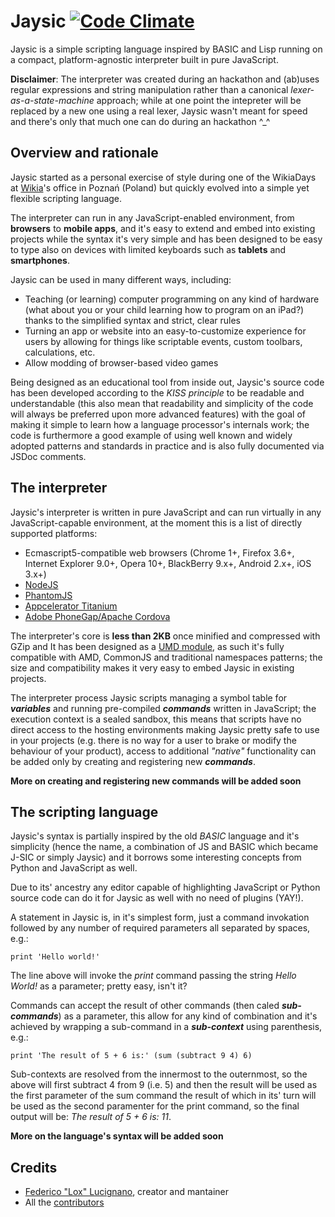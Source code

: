 Jaysic [![Code Climate](https://codeclimate.com/github/federico-lox/Jaysic.png)][codeclimate]
======

Jaysic is a simple scripting language inspired by BASIC and Lisp running on a compact, platform-agnostic interpreter built in pure JavaScript.

**Disclaimer**: The interpreter was created during an hackathon and (ab)uses regular expressions and string manipulation rather than a canonical _lexer-as-a-state-machine_ approach; while at one point the intepreter will be replaced by a new one using a real lexer, Jaysic wasn't meant for speed and there's only that much one can do during an hackathon ^_^

Overview and rationale
----------------------

Jaysic started as a personal exercise of style during one of the WikiaDays at [Wikia](http://www.wikia.com)'s office in
Poznań (Poland) but quickly evolved into a simple yet flexible scripting language.

The interpreter can run in any JavaScript-enabled environment, from **browsers** to **mobile apps**, and it's easy to
extend and embed into existing projects while the syntax it's very simple and has been designed to be easy to type also
on devices with limited keyboards such as **tablets** and **smartphones**.

Jaysic can be used in many different ways, including:
*	Teaching (or learning) computer programming on any kind of hardware (what about you or your child learning how to
	program on an iPad?) thanks to the simplified syntax and strict, clear rules
*	Turning an app or website into an easy-to-customize experience for users by allowing for things like scriptable
	events, custom toolbars, calculations, etc.
*	Allow modding of browser-based video games

Being designed as an educational tool from inside out, Jaysic's source code has been developed according to the
*KISS principle* to be readable and understandable (this also mean that readability and simplicity of the code
will always be preferred upon more advanced features) with the goal of making it simple to learn how a language
processor's internals work; the code is furthermore a good example of using well known and widely adopted patterns and
standards in practice and is also fully documented via JSDoc comments.

The interpreter
---------------

Jaysic's interpreter is written in pure JavaScript and can run virtually in any JavaScript-capable environment, at the
moment this is a list of directly supported platforms:

*	Ecmascript5-compatible web browsers (Chrome 1+, Firefox 3.6+, Internet Explorer 9.0+, Opera 10+, BlackBerry 9.x+,
	Android 2.x+, iOS 3.x+)
*	[NodeJS](http://nodejs.org)
*	[PhantomJS](http://phantomjs.org)
*	[Appcelerator Titanium](http://www.appcelerator.com)
*	[Adobe PhoneGap/Apache Cordova](http://incubator.apache.org/cordova)

The interpreter's core is **less than 2KB** once minified and compressed with GZip and It has been designed as a
[UMD module](https://github.com/umdjs/umd), as such it's fully compatible with AMD, CommonJS and traditional
namespaces patterns; the size and compatibility makes it very easy to embed Jaysic in existing projects.

The interpreter process Jaysic scripts managing a symbol table for ***variables*** and running pre-compiled ***commands***
written in JavaScript; the execution context is a sealed sandbox, this means that scripts have no direct access to the
hosting environments making Jaysic pretty safe to use in your projects (e.g. there is no way for a user to brake or
modify the behaviour of your product), access to additional *"native"* functionality can be added only by creating
and registering new ***commands***.

**More on creating and registering new commands will be added soon**


The scripting language
----------------------

Jaysic's syntax is partially inspired by the old *BASIC* language and it's simplicity
(hence the name, a combination of JS and BASIC which became J-SIC or simply Jaysic) and it
borrows some interesting concepts from Python and JavaScript as well.

Due to its' ancestry any editor capable of highlighting JavaScript or Python source code can do it for Jaysic as well
with no need of plugins (YAY!).

A statement in Jaysic is, in it's simplest form, just a command invokation followed by any
number of required parameters all separated by spaces, e.g.:

```
print 'Hello world!'
```

The line above will invoke the *print* command passing the string *Hello World!* as a parameter;
pretty easy, isn't it?

Commands can accept the result of other commands (then caled ***sub-commands***) as a parameter, this allow for any
kind of combination and it's achieved by wrapping a sub-command in a ***sub-context*** using parenthesis, e.g.:

```
print 'The result of 5 + 6 is:' (sum (subtract 9 4) 6)
```

Sub-contexts are resolved from the innermost to the outernmost, so the above will first subtract 4 from 9 (i.e. 5) and
then the result will be used as the first parameter of the sum command the result of which in its' turn will be used
as the second paramenter for the print command, so the final output will be: *The result of 5 + 6 is: 11*.

**More on the language's syntax will be added soon**


Credits
-------

*	[Federico "Lox" Lucignano](http://plus.ly/federico.lox "Google profile"), creator and mantainer
*	All the [contributors](http://github.com/federico-lox/Jaysic/contributors "Jaysic contributors at GitHub")


[codeclimate]: https://codeclimate.com/github/federico-lox/Jaysic
